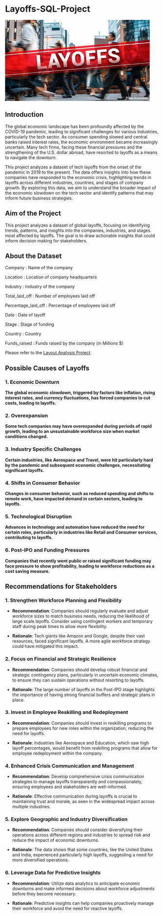 # Layoffs-SQL-Project

![](layoff_image.jpeg)

## Introduction 

The global economic landscape has been profoundly affected by the COVID-19 pandemic, leading to significant challenges for various industries, particularly the tech sector. As consumer spending slowed and central banks raised interest rates, the economic environment became increasingly uncertain. Many tech firms, facing these financial pressures and the strengthening of the U.S. dollar abroad, have resorted to layoffs as a means to navigate the downturn.

This project analyzes a dataset of tech layoffs from the onset of the pandemic in 2019 to the present. The data offers insights into how these companies have responded to the economic crisis, highlighting trends in layoffs across different industries, countries, and stages of company growth. By exploring this data, we aim to understand the broader impact of the economic slowdown on the tech sector and identify patterns that may inform future business strategies.

## Aim of the Project

This project analyzes a dataset of global layoffs, focusing on identifying trends, patterns, and insights into the companies, industries, and stages most affected by layoffs. The goal is to draw actionable insights that could inform decision making for stakeholders.


## About the Dataset

Company :
Name of the company

Location :
Location of company headquarters

Industry :
Industry of the company

Total_laid_off :
Number of employees laid off

Percentage_laid_off :
Percentage of employees laid off

Date :
Date of layoff

Stage :
Stage of funding

Country :
Country

Funds_raised :
Funds raised by the company (in Millions $)

Please refer to the [Layout Analysis Project](https://github.com/omoniyidamilola/Layoffs-SQL-Project/blob/main/Layoff_Query_Solution.md.docx).

## Possible Causes of Layoffs

### 1.	Economic Downturn

  **The global economic slowdown, triggered by factors like inflation, rising interest rates, and currency fluctuations, has forced companies to cut costs, leading to layoffs.**

### 2.	Overexpansion

  **Some tech companies may have overexpanded during periods of rapid growth, leading to an unsustainable workforce size when market conditions changed.**

### 3.	Industry Specific Challenges

  **Certain industries, like Aerospace and Travel, were hit particularly hard by the pandemic and subsequent economic challenges, necessitating significant layoffs.**

### 4.	Shifts in Consumer Behavior
 
  **Changes in consumer behavior, such as reduced spending and shifts to remote work, have impacted demand in certain sectors, leading to layoffs.**
 
### 5.	Technological Disruption

  **Advances in technology and automation have reduced the need for certain roles, particularly in industries like Retail and Consumer services, contributing to layoffs.**
 
### 6.	Post-IPO and Funding Pressures
	
  **Companies that recently went public or raised significant funding may face pressure to show profitability, leading to workforce reductions as a cost saving measure.**


## Recommendations for Stakeholders

### 1.	Strengthen Workforce Planning and Flexibility

-	**Recommendation**: Companies should regularly evaluate and adjust workforce sizes to match business needs, reducing the likelihood of large scale layoffs. Consider using contingent workers and temporary staff 
 during peak times to allow more flexibility.

- **Rationale**: Tech giants like Amazon and Google, despite their vast resources, faced significant layoffs. A more agile workforce strategy could have mitigated this impact.

### 2.	Focus on Financial and Strategic Resilience

-	**Recommendation**: Companies should develop robust financial and strategic contingency plans, particularly in uncertain economic climates, to ensure they can sustain operations without resorting to layoffs.

-	**Rationale**: The large number of layoffs in the Post-IPO stage highlights the importance of having strong financial buffers and strategic plans in place.

### 3.	Invest in Employee Reskilling and Redeployment

-	**Recommendation**: Companies should invest in reskilling programs to prepare employees for new roles within the organization, reducing the need for layoffs.

-	**Rationale**: Industries like Aerospace and Education, which saw high layoff percentages, would benefit from reskilling programs that allow for employee redeployment within the company.

### 4.	Enhanced Crisis Communication and Management

-	**Recommendation**: Develop comprehensive crisis communication strategies to manage layoffs transparently and compassionately, ensuring employees and stakeholders are well-informed.

-	**Rationale**: Effective communication during layoffs is crucial to maintaining trust and morale, as seen in the widespread impact across multiple industries.

### 5.	Explore Geographic and Industry Diversification

-	**Recommendation**: Companies should consider diversifying their operations across different regions and industries to spread risk and reduce the impact of economic downturns.

-	**Rationale**: The data shows that some countries, like the United States and India, experienced particularly high layoffs, suggesting a need for more diversified operations.

### 6.	Leverage Data for Predictive Insights

-	**Recommendation**: Utilize data analytics to anticipate economic downturns and make informed decisions about workforce adjustments before they become necessary.

-	**Rationale**: Predictive insights can help companies proactively manage their workforce and avoid the need for reactive layoffs.


